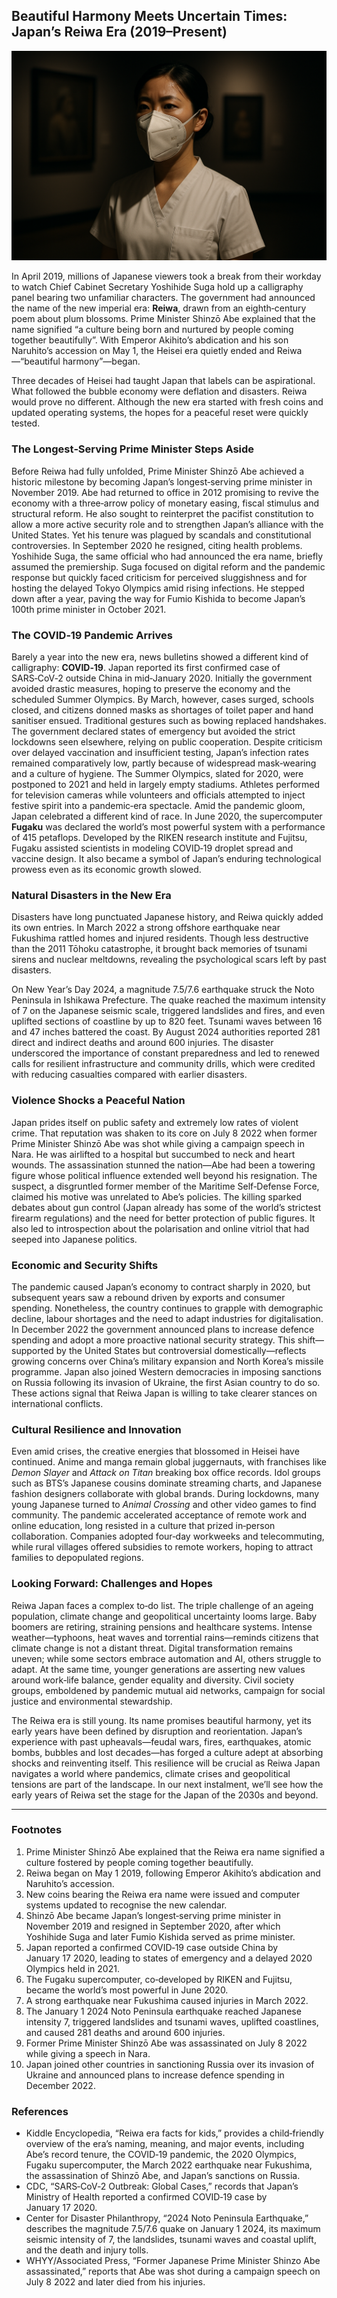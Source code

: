 ## Beautiful Harmony Meets Uncertain Times: Japan’s Reiwa Era (2019–Present)

![Nurse](./img/reiwa_nurse.png)

In April 2019, millions of Japanese viewers took a break from their workday to watch Chief Cabinet Secretary Yoshihide Suga hold up a calligraphy panel bearing two unfamiliar characters.  The government had announced the name of the new imperial era: **Reiwa**, drawn from an eighth‑century poem about plum blossoms.  Prime Minister Shinzō Abe explained that the name signified “a culture being born and nurtured by people coming together beautifully”.  With Emperor Akihito’s abdication and his son Naruhito’s accession on May 1, the Heisei era quietly ended and Reiwa—“beautiful harmony”—began.

Three decades of Heisei had taught Japan that labels can be aspirational.  What followed the bubble economy were deflation and disasters.  Reiwa would prove no different.  Although the new era started with fresh coins and updated operating systems, the hopes for a peaceful reset were quickly tested.

### The Longest‑Serving Prime Minister Steps Aside

Before Reiwa had fully unfolded, Prime Minister Shinzō Abe achieved a historic milestone by becoming Japan’s longest‑serving prime minister in November 2019.  Abe had returned to office in 2012 promising to revive the economy with a three‑arrow policy of monetary easing, fiscal stimulus and structural reform.  He also sought to reinterpret the pacifist constitution to allow a more active security role and to strengthen Japan’s alliance with the United States.  Yet his tenure was plagued by scandals and constitutional controversies.  In September 2020 he resigned, citing health problems.  Yoshihide Suga, the same official who had announced the era name, briefly assumed the premiership.  Suga focused on digital reform and the pandemic response but quickly faced criticism for perceived sluggishness and for hosting the delayed Tokyo Olympics amid rising infections.  He stepped down after a year, paving the way for Fumio Kishida to become Japan’s 100th prime minister in October 2021.

### The COVID‑19 Pandemic Arrives

Barely a year into the new era, news bulletins showed a different kind of calligraphy: **COVID‑19**.  Japan reported its first confirmed case of SARS‑CoV‑2 outside China in mid‑January 2020.  Initially the government avoided drastic measures, hoping to preserve the economy and the scheduled Summer Olympics.  By March, however, cases surged, schools closed, and citizens donned masks as shortages of toilet paper and hand sanitiser ensued.  Traditional gestures such as bowing replaced handshakes.  The government declared states of emergency but avoided the strict lockdowns seen elsewhere, relying on public cooperation.  Despite criticism over delayed vaccination and insufficient testing, Japan’s infection rates remained comparatively low, partly because of widespread mask‑wearing and a culture of hygiene.  The Summer Olympics, slated for 2020, were postponed to 2021 and held in largely empty stadiums.  Athletes performed for television cameras while volunteers and officials attempted to inject festive spirit into a pandemic‑era spectacle.
Amid the pandemic gloom, Japan celebrated a different kind of race.  In June 2020, the supercomputer **Fugaku** was declared the world’s most powerful system with a performance of 415 petaflops.  Developed by the RIKEN research institute and Fujitsu, Fugaku assisted scientists in modeling COVID‑19 droplet spread and vaccine design.  It also became a symbol of Japan’s enduring technological prowess even as its economic growth slowed.

### Natural Disasters in the New Era

Disasters have long punctuated Japanese history, and Reiwa quickly added its own entries.  In March 2022 a strong offshore earthquake near Fukushima rattled homes and injured residents.  Though less destructive than the 2011 Tōhoku catastrophe, it brought back memories of tsunami sirens and nuclear meltdowns, revealing the psychological scars left by past disasters.

On New Year’s Day 2024, a magnitude 7.5/7.6 earthquake struck the Noto Peninsula in Ishikawa Prefecture.  The quake reached the maximum intensity of 7 on the Japanese seismic scale, triggered landslides and fires, and even uplifted sections of coastline by up to 820 feet.  Tsunami waves between 16 and 47 inches battered the coast.  By August 2024 authorities reported 281 direct and indirect deaths and around 600 injuries.  The disaster underscored the importance of constant preparedness and led to renewed calls for resilient infrastructure and community drills, which were credited with reducing casualties compared with earlier disasters.

### Violence Shocks a Peaceful Nation

Japan prides itself on public safety and extremely low rates of violent crime.  That reputation was shaken to its core on July 8 2022 when former Prime Minister Shinzō Abe was shot while giving a campaign speech in Nara.  He was airlifted to a hospital but succumbed to neck and heart wounds.  The assassination stunned the nation—Abe had been a towering figure whose political influence extended well beyond his resignation.  The suspect, a disgruntled former member of the Maritime Self‑Defense Force, claimed his motive was unrelated to Abe’s policies.  The killing sparked debates about gun control (Japan already has some of the world’s strictest firearm regulations) and the need for better protection of public figures.  It also led to introspection about the polarisation and online vitriol that had seeped into Japanese politics.

### Economic and Security Shifts

The pandemic caused Japan’s economy to contract sharply in 2020, but subsequent years saw a rebound driven by exports and consumer spending.  Nonetheless, the country continues to grapple with demographic decline, labour shortages and the need to adapt industries for digitalisation.  In December 2022 the government announced plans to increase defence spending and adopt a more proactive national security strategy.  This shift—supported by the United States but controversial domestically—reflects growing concerns over China’s military expansion and North Korea’s missile programme.  Japan also joined Western democracies in imposing sanctions on Russia following its invasion of Ukraine, the first Asian country to do so.  These actions signal that Reiwa Japan is willing to take clearer stances on international conflicts.

### Cultural Resilience and Innovation

Even amid crises, the creative energies that blossomed in Heisei have continued.  Anime and manga remain global juggernauts, with franchises like *Demon Slayer* and *Attack on Titan* breaking box office records.  Idol groups such as BTS’s Japanese cousins dominate streaming charts, and Japanese fashion designers collaborate with global brands.  During lockdowns, many young Japanese turned to *Animal Crossing* and other video games to find community.  The pandemic accelerated acceptance of remote work and online education, long resisted in a culture that prized in‑person collaboration.  Companies adopted four‑day workweeks and telecommuting, while rural villages offered subsidies to remote workers, hoping to attract families to depopulated regions.

### Looking Forward: Challenges and Hopes

Reiwa Japan faces a complex to‑do list.  The triple challenge of an ageing population, climate change and geopolitical uncertainty looms large.  Baby boomers are retiring, straining pensions and healthcare systems.  Intense weather—typhoons, heat waves and torrential rains—reminds citizens that climate change is not a distant threat.  Digital transformation remains uneven; while some sectors embrace automation and AI, others struggle to adapt.  At the same time, younger generations are asserting new values around work‑life balance, gender equality and diversity.  Civil society groups, emboldened by pandemic mutual aid networks, campaign for social justice and environmental stewardship.

The Reiwa era is still young.  Its name promises beautiful harmony, yet its early years have been defined by disruption and reorientation.  Japan’s experience with past upheavals—feudal wars, fires, earthquakes, atomic bombs, bubbles and lost decades—has forged a culture adept at absorbing shocks and reinventing itself.  This resilience will be crucial as Reiwa Japan navigates a world where pandemics, climate crises and geopolitical tensions are part of the landscape.  In our next instalment, we’ll see how the early years of Reiwa set the stage for the Japan of the 2030s and beyond.

---
### Footnotes
1.  Prime Minister Shinzō Abe explained that the Reiwa era name signified a culture fostered by people coming together beautifully.
2.  Reiwa began on May 1 2019, following Emperor Akihito’s abdication and Naruhito’s accession.
3.  New coins bearing the Reiwa era name were issued and computer systems updated to recognise the new calendar.
4.  Shinzō Abe became Japan’s longest‑serving prime minister in November 2019 and resigned in September 2020, after which Yoshihide Suga and later Fumio Kishida served as prime minister.
5.  Japan reported a confirmed COVID‑19 case outside China by January 17 2020, leading to states of emergency and a delayed 2020 Olympics held in 2021.
6.  The Fugaku supercomputer, co‑developed by RIKEN and Fujitsu, became the world’s most powerful in June 2020.
7.  A strong earthquake near Fukushima caused injuries in March 2022.
8.  The January 1 2024 Noto Peninsula earthquake reached Japanese intensity 7, triggered landslides and tsunami waves, uplifted coastlines, and caused 281 deaths and around 600 injuries.
9.  Former Prime Minister Shinzō Abe was assassinated on July 8 2022 while giving a speech in Nara.
10.  Japan joined other countries in sanctioning Russia over its invasion of Ukraine and announced plans to increase defence spending in December 2022.
### References
* Kiddle Encyclopedia, “Reiwa era facts for kids,” provides a child‑friendly overview of the era’s naming, meaning, and major events, including Abe’s record tenure, the COVID‑19 pandemic, the 2020 Olympics, Fugaku supercomputer, the March 2022 earthquake near Fukushima, the assassination of Shinzō Abe, and Japan’s sanctions on Russia.
* CDC, “SARS‑CoV‑2 Outbreak: Global Cases,” records that Japan’s Ministry of Health reported a confirmed COVID‑19 case by January 17 2020.
* Center for Disaster Philanthropy, “2024 Noto Peninsula Earthquake,” describes the magnitude 7.5/7.6 quake on January 1 2024, its maximum seismic intensity of 7, the landslides, tsunami waves and coastal uplift, and the death and injury tolls.
* WHYY/Associated Press, “Former Japanese Prime Minister Shinzo Abe assassinated,” reports that Abe was shot during a campaign speech on July 8 2022 and later died from his injuries.
